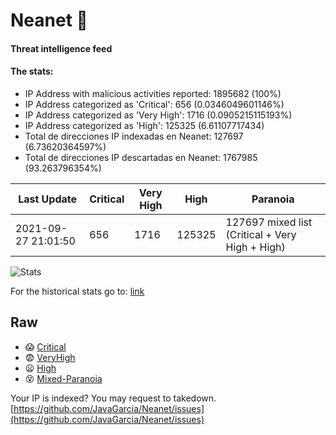 # Neanet :hocho:
#### Threat intelligence feed
#### The stats:

- IP Address with malicious activities reported: 1895682 (100%)
- IP Address categorized as 'Critical':  656 (0.0346049601146%)
- IP Address categorized as 'Very High':  1716 (0.0905215115193%)
- IP Address categorized as 'High':  125325 (6.61107717434)
- Total de direcciones IP indexadas en Neanet:  127697 (6.73620364597%)
- Total de direcciones IP descartadas en Neanet:  1767985 (93.263796354%)

| Last Update | Critical | Very High | High | Paranoia |
| --- | --- | --- | --- | --- |
| 2021-09-27 21:01:50 | 656 | 1716 | 125325 | 127697 mixed list (Critical + Very High + High)|

![Stats](https://docs.google.com/spreadsheets/d/e/2PACX-1vSnaNMIXVabIpDJjufMlzH7poXnshF3mgd8Is1g9ytUEzVsP5my4Trn8f-xkoLLQ38xpL3HtmUexLo6/pubchart?oid=501124687&format=image)

For the historical stats go to: [link](/stats.csv)
## Raw
- :scream: [Critical](https://raw.githubusercontent.com/JavaGarcia/Neanet/master/blacklists/neanet_critical.txt)
- :fearful: [VeryHigh](https://raw.githubusercontent.com/JavaGarcia/Neanet/master/blacklists/neanet_veryHigh.txtt)
- :frowning: [High](https://raw.githubusercontent.com/JavaGarcia/Neanet/master/blacklists/neanet_high.txt)
- :dizzy_face: [Mixed-Paranoia](https://raw.githubusercontent.com/JavaGarcia/Neanet/master/blacklists/neanet_all.txt)


Your IP is indexed? You may request to takedown. [https://github.com/JavaGarcia/Neanet/issues](https://github.com/JavaGarcia/Neanet/issues)













































































































































































































































































































































































































































































































































































































































































































































































































































































































































































































































































































































































































































































































































































































































































































































































































































































































































































































































































































































































































































































































































































































































































































































































































































































































































































































































































































































































































































































































































































































































































































































































































































































































































































































































































































































































































































































































































































































































































































































































































































































































































































































































































































































































































































































































































































































































































































































































































































































































































































































































































































































































































































































































































































































































































































































































































































































































































































































































































































































































































































































































































































































































































































































































































































































































































































































































































































































































































































































































































































































































































































































































































































































































































































































































































































































































































































































































































































































































































































































































































































































































































































































































































































































































































































































































































































































































































































































































































































































































































































































































































































































































































































































